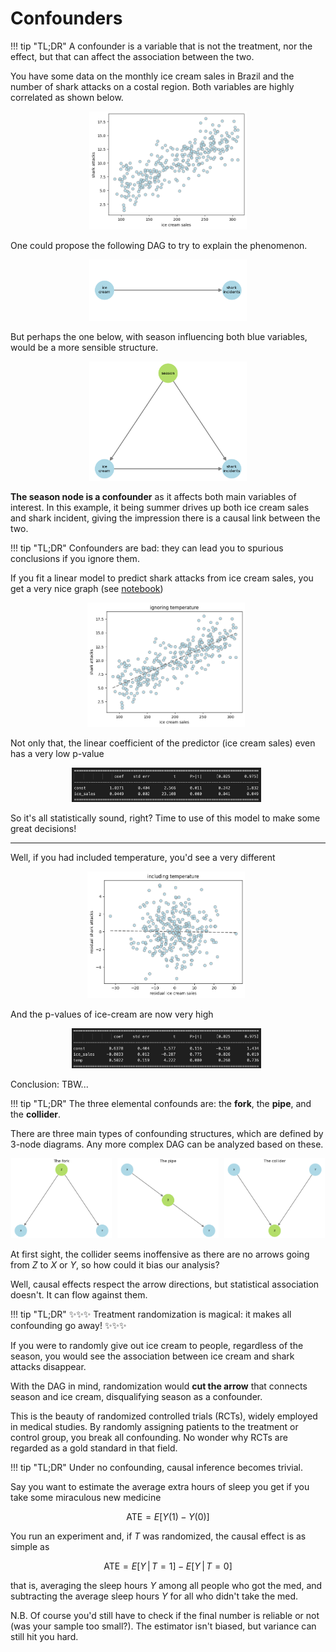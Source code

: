 # **Confounders**

!!! tip "TL;DR"
    A confounder is a variable that is not the treatment, nor the effect, but that can affect the association between the two.

You have some data on the monthly ice cream sales in Brazil and the number of shark attacks on a costal region. Both variables are highly correlated as shown below.

<div style="text-align:center;">
  <img src="../imgs/confounders1.png" alt="Fork" width="50%" />
</div>

One could propose the following DAG to try to explain the phenomenon.

<div style="text-align:center;">
  <img src="../imgs/confounders2.png" alt="Fork" width="50%" />
</div>

But perhaps the one below, with season influencing both blue variables, would be a more sensible structure.

<div style="text-align:center;">
  <img src="../imgs/confounders3.png" alt="Fork" width="50%" />
</div>


**The season node is a confounder** as it affects both main variables of interest. In this example, it being summer drives up both ice cream sales and shark incident, giving the impression there is a causal link between the two.

!!! tip "TL;DR"
    Confounders are bad: they can lead you to spurious conclusions if you ignore them. 

If you fit a linear model to predict shark attacks from ice cream sales, you get a very nice graph (see [notebook](../notebooks/sharks_and_ice_creams.ipynb))

<div style="text-align:center;">
  <img src="../imgs/ice_cream_no_temp.png" alt="ice cream no temp" width="50%" style="display:inline-block; margin-right:1%;" />
</div>

Not only that, the linear coefficient of the predictor (ice cream sales) even has a very low p-value

<div style="text-align:center;">
  <img src="../imgs/ice_cream_no_temp_p_vals.png" alt="ice cream no temp" width="60%" style="display:inline-block; margin-right:1%;" />
</div>

So it's all statistically sound, right? Time to use of this model to make some great decisions!

---

Well, if you had included temperature, you'd see a very different 

<div style="text-align:center;">
  <img src="../imgs/ice_cream_temp.png" alt="ice cream no temp" width="50%" style="display:inline-block; margin-right:1%;" />
</div>

And the p-values of ice-cream are now very high

<div style="text-align:center;">
  <img src="../imgs/ice_cream_temp_p_vals.png" alt="ice cream no temp" width="60%" style="display:inline-block; margin-right:1%;" />
</div>

Conclusion: TBW...

!!! tip "TL;DR"
    The three elemental confounds are: the <strong>fork</strong>, the <strong>pipe</strong>, and the <strong>collider</strong>.

There are three main types of confounding structures, which are defined by 3-node diagrams. Any more complex DAG can be analyzed based on these.

<div style="text-align:center;">
  <img src="../imgs/confounders4.png" alt="Fork" width="32%" style="display:inline-block; margin-right:1%;" />
  <img src="../imgs/confounders5.png" alt="Pipe" width="32%" style="display:inline-block; margin-right:1%;" />
  <img src="../imgs/confounders6.png" alt="Collider" width="32%" style="display:inline-block;" />
</div>

At first sight, the collider seems inoffensive as there are no arrows going from $Z$ to $X$ or $Y$, so how could it bias our analysis?

Well, causal effects respect the arrow directions, but statistical association doesn't. It can flow against them.

!!! tip "TL;DR"
    :sparkles::sparkles::sparkles: Treatment randomization is magical: it makes all confounding go away! :sparkles::sparkles::sparkles: 

If you were to randomly give out ice cream to people, regardless of the season, you would see the association between ice cream and shark attacks disappear.

With the DAG in mind, randomization would **cut the arrow** that connects season and ice cream, disqualifying season as a confounder.

This is the beauty of randomized controlled trials (RCTs), widely employed in medical studies. By randomly assigning patients to the treatment or control group, you break all confounding. No wonder why RCTs are regarded as a gold standard in that field.

!!! tip "TL;DR"
    Under no confounding, causal inference becomes trivial.

Say you want to estimate the average extra hours of sleep you get if you take some miraculous new medicine

$$\text{ATE} = E[Y(1) - Y(0)]$$

You run an experiment and, if $T$ was randomized, the causal effect is as simple as

$$\text{ATE} = E[Y \, | \, T=1] - E[Y \, | \, T=0]$$

that is, averaging the sleep hours $Y$ among all people who got the med, and subtracting the average sleep hours $Y$ for all who didn't take the med.

N.B. Of course you'd still have to check if the final number is reliable or not (was your sample too small?). The estimator isn't biased, but variance can still hit you hard. 